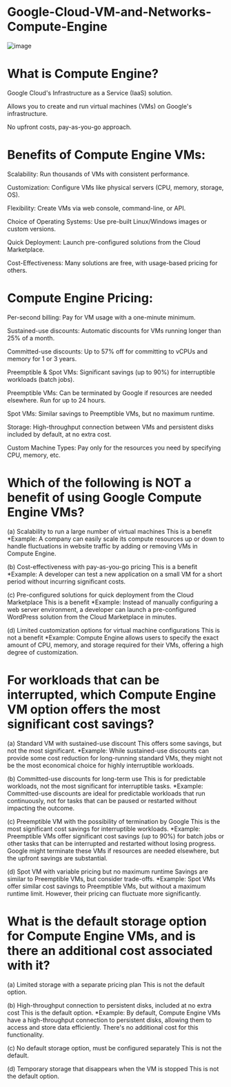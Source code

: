 # Google-Cloud-VM-and-Networks-Compute-Engine

![image](https://github.com/iahalkhatib/Google-Cloud-VM-and-Networks-Compute-Engine/assets/170050432/1ed8a3da-de2f-4e91-93ef-7e7ad7e51b73)

# What is Compute Engine?

Google Cloud's Infrastructure as a Service (IaaS) solution.

Allows you to create and run virtual machines (VMs) on Google's infrastructure.

No upfront costs, pay-as-you-go approach.

# Benefits of Compute Engine VMs:

Scalability: Run thousands of VMs with consistent performance.

Customization: Configure VMs like physical servers (CPU, memory, storage, OS).

Flexibility: Create VMs via web console, command-line, or API.

Choice of Operating Systems: Use pre-built Linux/Windows images or custom versions.

Quick Deployment: Launch pre-configured solutions from the Cloud Marketplace.

Cost-Effectiveness: Many solutions are free, with usage-based pricing for others.

# Compute Engine Pricing:

Per-second billing: Pay for VM usage with a one-minute minimum.

Sustained-use discounts: Automatic discounts for VMs running longer than 25% of a month.

Committed-use discounts: Up to 57% off for committing to vCPUs and memory for 1 or 3 years.

Preemptible & Spot VMs: Significant savings (up to 90%) for interruptible workloads (batch jobs).

Preemptible VMs: Can be terminated by Google if resources are needed elsewhere. Run for up to 24 hours.

Spot VMs: Similar savings to Preemptible VMs, but no maximum runtime.

Storage: High-throughput connection between VMs and persistent disks included by default, at no extra cost.

Custom Machine Types: Pay only for the resources you need by specifying CPU, memory, etc.


# Which of the following is NOT a benefit of using Google Compute Engine VMs?

(a) Scalability to run a large number of virtual machines 
This is a benefit 
*Example: A company can easily scale its compute resources up or down to handle fluctuations in website traffic by adding or removing VMs in Compute Engine.

(b) Cost-effectiveness with pay-as-you-go pricing 
This is a benefit 
*Example: A developer can test a new application on a small VM for a short period without incurring significant costs.

(c) Pre-configured solutions for quick deployment from the Cloud Marketplace 
This is a benefit 
*Example: Instead of manually configuring a web server environment, a developer can launch a pre-configured WordPress solution from the Cloud Marketplace in minutes.

(d) Limited customization options for virtual machine configurations 
This is not a benefit 
*Example: Compute Engine allows users to specify the exact amount of CPU, memory, and storage required for their VMs, offering a high degree of customization.

# For workloads that can be interrupted, which Compute Engine VM option offers the most significant cost savings?

(a) Standard VM with sustained-use discount 
This offers some savings, but not the most significant. 
*Example: While sustained-use discounts can provide some cost reduction for long-running standard VMs, they might not be the most economical choice for highly interruptible workloads.

(b) Committed-use discounts for long-term use 
This is for predictable workloads, not the most significant for interruptible tasks.
*Example: Committed-use discounts are ideal for predictable workloads that run continuously, not for tasks that can be paused or restarted without impacting the outcome.

(c) Preemptible VM with the possibility of termination by Google 
This is the most significant cost savings for interruptible workloads. 
*Example: Preemptible VMs offer significant cost savings (up to 90%) for batch jobs or other tasks that can be interrupted and restarted without losing progress. Google might terminate these VMs if resources are needed elsewhere, but the upfront savings are substantial.

(d) Spot VM with variable pricing but no maximum runtime 
Savings are similar to Preemptible VMs, but consider trade-offs. 
*Example: Spot VMs offer similar cost savings to Preemptible VMs, but without a maximum runtime limit. However, their pricing can fluctuate more significantly.

# What is the default storage option for Compute Engine VMs, and is there an additional cost associated with it?

(a) Limited storage with a separate pricing plan 
This is not the default option.

(b) High-throughput connection to persistent disks, included at no extra cost 
This is the default option. 
*Example: By default, Compute Engine VMs have a high-throughput connection to persistent disks, allowing them to access and store data efficiently. There's no additional cost for this functionality.

(c) No default storage option, must be configured separately 
This is not the default.

(d) Temporary storage that disappears when the VM is stopped 
This is not the default option.
